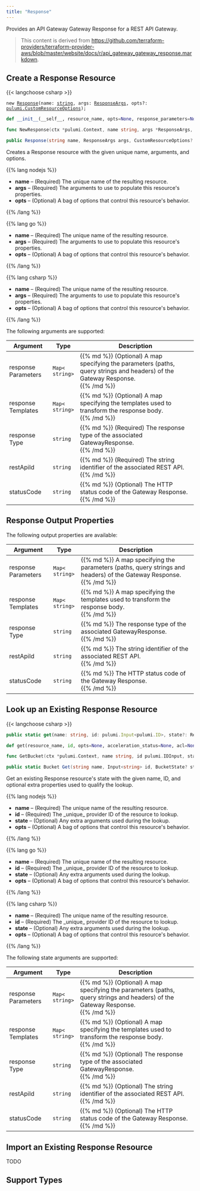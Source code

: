 ```yaml
---
title: "Response"
---
```


<!-- WARNING: this file was generated by the Pulumi Terraform Bridge (tfgen) Tool. -->
<!-- Do not edit by hand unless you're certain you know what you are doing! -->

<style>
  table td p { margin-top: 0; margin-bottom: 0; }
</style>

Provides an API Gateway Gateway Response for a REST API Gateway.

> This content is derived from https://github.com/terraform-providers/terraform-provider-aws/blob/master/website/docs/r/api_gateway_gateway_response.markdown.


## Create a Response Resource

{{< langchoose csharp >}}

<div class="highlight"><pre class="chroma"><code class="language-typescript" data-lang="typescript"><span class="k">new</span> <span class="nx"><a href=/docs/reference/pkg/nodejs/pulumi/aws/s3/#Response>Response</a></span><span class="p">(</span><span class="nx">name</span>: <span class="kt"><a href=https://developer.mozilla.org/en-US/docs/Web/JavaScript/Reference/Global_Objects/String>string</a></span><span class="p">,</span> <span class="nx">args</span>: <span class="kt"><a href=/docs/reference/pkg/nodejs/pulumi/aws/s3/#ResponseArgs>ResponseArgs</a></span><span class="p">,</span> <span class="nx">opts?</span>: <span class="kt"><a href=/docs/reference/pkg/nodejs/pulumi/pulumi/#CustomResourceOptions>pulumi.CustomResourceOptions</a></span><span class="p">);</span></code></pre></div>

```python
def __init__(__self__, resource_name, opts=None, response_parameters=None, response_templates=None, response_type=None, rest_api_id=None, status_code=None, __props__=None)
```

```go
func NewResponse(ctx *pulumi.Context, name string, args *ResponseArgs, opts ...pulumi.ResourceOption) (*Response, error)

```

```csharp
public Response(string name, ResponseArgs args, CustomResourceOptions? options = null)

```

Creates a Response resource with the given unique name, arguments, and options.

{{% lang nodejs %}}
<ul class="pl-10">
    <li><strong>name</strong> &ndash; (Required) The unique name of the resulting resource.</li>
    <li><strong>args</strong> &ndash; (Required) The arguments to use to populate this resource's properties.</li>
    <li><strong>opts</strong> &ndash; (Optional) A bag of options that control this resource's behavior.</li>
</ul>
{{% /lang %}}

{{% lang go %}}
<ul class="pl-10">
    <li><strong>name</strong> &ndash; (Required) The unique name of the resulting resource.</li>
    <li><strong>args</strong> &ndash; (Required) The arguments to use to populate this resource's properties.</li>
    <li><strong>opts</strong> &ndash; (Optional) A bag of options that control this resource's behavior.</li>
</ul>
{{% /lang %}}

{{% lang csharp %}}
<ul class="pl-10">
    <li><strong>name</strong> &ndash; (Required) The unique name of the resulting resource.</li>
    <li><strong>args</strong> &ndash; (Required) The arguments to use to populate this resource's properties.</li>
    <li><strong>opts</strong> &ndash; (Optional) A bag of options that control this resource's behavior.</li>
</ul>
{{% /lang %}}

The following arguments are supported:

<table class="ml-6">
    <thead>
        <tr>
            <th>Argument</th>
            <th>Type</th>
            <th>Description</th>
        </tr>
    </thead>
    <tbody>
        <tr>
            <td class="align-top">response<wbr>Parameters</td>
            <td class="align-top"><code>Map&lt;<wbr>string<wbr>&gt;</code></td>
            <td class="align-top">{{% md %}}
(Optional) A map specifying the parameters (paths, query strings and headers) of the Gateway Response.

{{% /md %}}</td>
        </tr>
        <tr>
            <td class="align-top">response<wbr>Templates</td>
            <td class="align-top"><code>Map&lt;<wbr>string<wbr>&gt;</code></td>
            <td class="align-top">{{% md %}}
(Optional) A map specifying the templates used to transform the response body.

{{% /md %}}</td>
        </tr>
        <tr>
            <td class="align-top">response<wbr>Type</td>
            <td class="align-top"><code>string</code></td>
            <td class="align-top">{{% md %}}
(Required) The response type of the associated GatewayResponse.

{{% /md %}}</td>
        </tr>
        <tr>
            <td class="align-top">rest<wbr>Api<wbr>Id</td>
            <td class="align-top"><code>string</code></td>
            <td class="align-top">{{% md %}}
(Required) The string identifier of the associated REST API.

{{% /md %}}</td>
        </tr>
        <tr>
            <td class="align-top">status<wbr>Code</td>
            <td class="align-top"><code>string</code></td>
            <td class="align-top">{{% md %}}
(Optional) The HTTP status code of the Gateway Response.

{{% /md %}}</td>
        </tr>
    </tbody>
</table>

## Response Output Properties

The following output properties are available:

<table class="ml-6">
    <thead>
        <tr>
            <th>Argument</th>
            <th>Type</th>
            <th>Description</th>
        </tr>
    </thead>
    <tbody>
        <tr>
            <td class="align-top">response<wbr>Parameters</td>
            <td class="align-top"><code>Map&lt;<wbr>string<wbr>&gt;</code></td>
            <td class="align-top">{{% md %}}
A map specifying the parameters (paths, query strings and headers) of the Gateway Response.

{{% /md %}}</td>
        </tr>
        <tr>
            <td class="align-top">response<wbr>Templates</td>
            <td class="align-top"><code>Map&lt;<wbr>string<wbr>&gt;</code></td>
            <td class="align-top">{{% md %}}
A map specifying the templates used to transform the response body.

{{% /md %}}</td>
        </tr>
        <tr>
            <td class="align-top">response<wbr>Type</td>
            <td class="align-top"><code>string</code></td>
            <td class="align-top">{{% md %}}
The response type of the associated GatewayResponse.

{{% /md %}}</td>
        </tr>
        <tr>
            <td class="align-top">rest<wbr>Api<wbr>Id</td>
            <td class="align-top"><code>string</code></td>
            <td class="align-top">{{% md %}}
The string identifier of the associated REST API.

{{% /md %}}</td>
        </tr>
        <tr>
            <td class="align-top">status<wbr>Code</td>
            <td class="align-top"><code>string</code></td>
            <td class="align-top">{{% md %}}
The HTTP status code of the Gateway Response.

{{% /md %}}</td>
        </tr>
    </tbody>
</table>

## Look up an Existing Response Resource

{{< langchoose csharp >}}

```typescript
public static get(name: string, id: pulumi.Input<pulumi.ID>, state?: ResponseState, opts?: pulumi.CustomResourceOptions): Response;
```

```python
def get(resource_name, id, opts=None, acceleration_status=None, acl=None, arn=None, bucket=None, bucket_domain_name=None, bucket_prefix=None, bucket_regional_domain_name=None, cors_rules=None, force_destroy=None, hosted_zone_id=None, lifecycle_rules=None, loggings=None, object_lock_configuration=None, policy=None, region=None, replication_configuration=None, request_payer=None, server_side_encryption_configuration=None, tags=None, versioning=None, website=None, website_domain=None, website_endpoint=None)
```

```go
func GetBucket(ctx *pulumi.Context, name string, id pulumi.IDInput, state *BucketState, opts ...pulumi.ResourceOption) (*Bucket, error)
```

```csharp
public static Bucket Get(string name, Input<string> id, BucketState? state = null, CustomResourceOptions? options = null);
```

Get an existing Response resource's state with the given name, ID, and optional extra
properties used to qualify the lookup.

{{% lang nodejs %}}
<ul class="pl-10">
    <li><strong>name</strong> &ndash; (Required) The unique name of the resulting resource.</li>
    <li><strong>id</strong> &ndash; (Required) The _unique_ provider ID of the resource to lookup.</li>
    <li><strong>state</strong> &ndash; (Optional) Any extra arguments used during the lookup.</li>
    <li><strong>opts</strong> &ndash; (Optional) A bag of options that control this resource's behavior.</li>
</ul>
{{% /lang %}}

{{% lang go %}}
<ul class="pl-10">
    <li><strong>name</strong> &ndash; (Required) The unique name of the resulting resource.</li>
    <li><strong>id</strong> &ndash; (Required) The _unique_ provider ID of the resource to lookup.</li>
    <li><strong>state</strong> &ndash; (Optional) Any extra arguments used during the lookup.</li>
    <li><strong>opts</strong> &ndash; (Optional) A bag of options that control this resource's behavior.</li>
</ul>
{{% /lang %}}

{{% lang csharp %}}
<ul class="pl-10">
    <li><strong>name</strong> &ndash; (Required) The unique name of the resulting resource.</li>
    <li><strong>id</strong> &ndash; (Required) The _unique_ provider ID of the resource to lookup.</li>
    <li><strong>state</strong> &ndash; (Optional) Any extra arguments used during the lookup.</li>
    <li><strong>opts</strong> &ndash; (Optional) A bag of options that control this resource's behavior.</li>
</ul>
{{% /lang %}}

The following state arguments are supported:

<table class="ml-6">
    <thead>
        <tr>
            <th>Argument</th>
            <th>Type</th>
            <th>Description</th>
        </tr>
    </thead>
    <tbody>
        <tr>
            <td class="align-top">response<wbr>Parameters</td>
            <td class="align-top"><code>Map&lt;<wbr>string<wbr>&gt;</code></td>
            <td class="align-top">{{% md %}}
(Optional) A map specifying the parameters (paths, query strings and headers) of the Gateway Response.

{{% /md %}}</td>
        </tr>
        <tr>
            <td class="align-top">response<wbr>Templates</td>
            <td class="align-top"><code>Map&lt;<wbr>string<wbr>&gt;</code></td>
            <td class="align-top">{{% md %}}
(Optional) A map specifying the templates used to transform the response body.

{{% /md %}}</td>
        </tr>
        <tr>
            <td class="align-top">response<wbr>Type</td>
            <td class="align-top"><code>string</code></td>
            <td class="align-top">{{% md %}}
(Optional) The response type of the associated GatewayResponse.

{{% /md %}}</td>
        </tr>
        <tr>
            <td class="align-top">rest<wbr>Api<wbr>Id</td>
            <td class="align-top"><code>string</code></td>
            <td class="align-top">{{% md %}}
(Optional) The string identifier of the associated REST API.

{{% /md %}}</td>
        </tr>
        <tr>
            <td class="align-top">status<wbr>Code</td>
            <td class="align-top"><code>string</code></td>
            <td class="align-top">{{% md %}}
(Optional) The HTTP status code of the Gateway Response.

{{% /md %}}</td>
        </tr>
    </tbody>
</table>

## Import an Existing Response Resource

TODO

## Support Types

